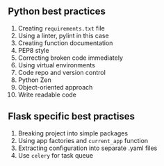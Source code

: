 ## Python best practices
1. Creating `requirements.txt` file
2. Using a linter, pylint in this case
3. Creating function documentation
4. PEP8 style
5. Correcting broken code immediately
6. Using virtual environments
7. Code repo and version control
8. Python Zen
9. Object-oriented approach
10. Write readable code



## Flask specific best practises
1. Breaking project into simple packages
2. Using app factories and `current_app` function
3. Extracting configuration into separate .yaml files
4. Use `celery` for task queue